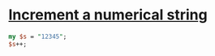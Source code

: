 [1]: https://rosettacode.org/wiki/Increment_a_numerical_string

# [Increment a numerical string][1]

```perl
my $s = "12345";
$s++;
```